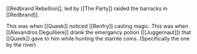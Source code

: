 [[Redbrand Rebellion]], led by [[The Party]] raided the barracks in [[Redbrand]].

This was when [[Queek]] noticed [[Renfry]] casting magic.
This was when [[Alexandros Deguilliere]] drank the emergancy potion ([[Juggernaut]]) that [[Queek]] gave to him while hunting the starrite coins. (Specifically the one by the river)